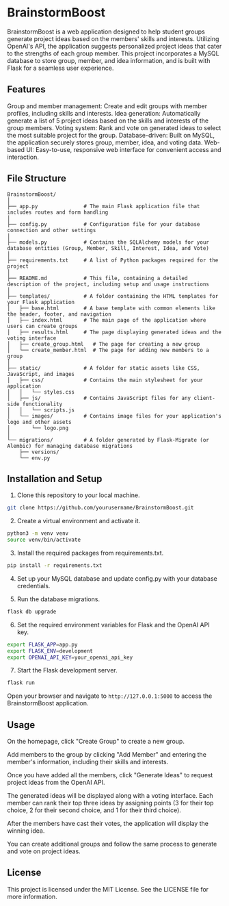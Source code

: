 # BrainstormBoost
BrainstormBoost is a web application designed to help student groups generate project ideas based on the members' skills and interests. Utilizing OpenAI's API, the application suggests personalized project ideas that cater to the strengths of each group member. This project incorporates a MySQL database to store group, member, and idea information, and is built with Flask for a seamless user experience.

## Features
Group and member management: Create and edit groups with member profiles, including skills and interests.
Idea generation: Automatically generate a list of 5 project ideas based on the skills and interests of the group members.
Voting system: Rank and vote on generated ideas to select the most suitable project for the group.
Database-driven: Built on MySQL, the application securely stores group, member, idea, and voting data.
Web-based UI: Easy-to-use, responsive web interface for convenient access and interaction.

## File Structure
```
BrainstormBoost/
│
├── app.py               # The main Flask application file that includes routes and form handling
│
├── config.py            # Configuration file for your database connection and other settings
│
├── models.py            # Contains the SQLAlchemy models for your database entities (Group, Member, Skill, Interest, Idea, and Vote)
│
├── requirements.txt     # A list of Python packages required for the project
│
├── README.md            # This file, containing a detailed description of the project, including setup and usage instructions
│
├── templates/           # A folder containing the HTML templates for your Flask application
│   ├── base.html        # A base template with common elements like the header, footer, and navigation
│   ├── index.html       # The main page of the application where users can create groups
│   ├── results.html     # The page displaying generated ideas and the voting interface
│   ├── create_group.html   # The page for creating a new group
│   └── create_member.html  # The page for adding new members to a group
│
├── static/              # A folder for static assets like CSS, JavaScript, and images
│   ├── css/             # Contains the main stylesheet for your application
│   │   └── styles.css
│   ├── js/              # Contains JavaScript files for any client-side functionality
│   │   └── scripts.js
│   └── images/          # Contains image files for your application's logo and other assets
│       └── logo.png
│
└── migrations/          # A folder generated by Flask-Migrate (or Alembic) for managing database migrations
    ├── versions/
    └── env.py
```

## Installation and Setup

1. Clone this repository to your local machine.
```bash
git clone https://github.com/yourusername/BrainstormBoost.git
```
2. Create a virtual environment and activate it.
```bash
python3 -m venv venv
source venv/bin/activate
```

3. Install the required packages from requirements.txt.
```bash
pip install -r requirements.txt
```
4. Set up your MySQL database and update config.py with your database credentials.

5. Run the database migrations.
```bash
flask db upgrade
```

6. Set the required environment variables for Flask and the OpenAI API key.
```bash
export FLASK_APP=app.py
export FLASK_ENV=development
export OPENAI_API_KEY=your_openai_api_key
```

7. Start the Flask development server.
```bash
flask run
```

Open your browser and navigate to `http://127.0.0.1:5000` to access the BrainstormBoost application.

## Usage
On the homepage, click "Create Group" to create a new group.

Add members to the group by clicking "Add Member" and entering the member's information, including their skills and interests.

Once you have added all the members, click "Generate Ideas" to request project ideas from the OpenAI API.

The generated ideas will be displayed along with a voting interface. Each member can rank their top three ideas by assigning points (3 for their top choice, 2 for their second choice, and 1 for their third choice).

After the members have cast their votes, the application will display the winning idea.

You can create additional groups and follow the same process to generate and vote on project ideas.

## License
This project is licensed under the MIT License. See the LICENSE file for more information.
